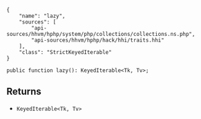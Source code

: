 ``` yamlmeta
{
    "name": "lazy",
    "sources": [
        "api-sources/hhvm/hphp/system/php/collections/collections.ns.php",
        "api-sources/hhvm/hphp/hack/hhi/traits.hhi"
    ],
    "class": "StrictKeyedIterable"
}
```




``` Hack
public function lazy(): KeyedIterable<Tk, Tv>;
```




## Returns




+ ` KeyedIterable<Tk, Tv> `
<!-- HHAPIDOC -->
